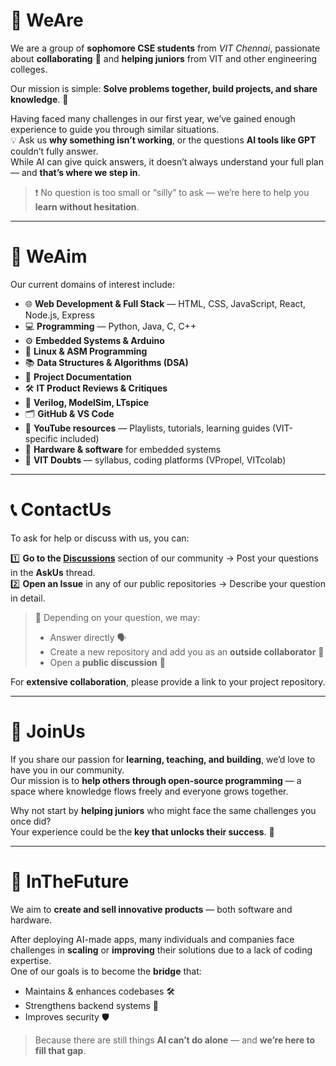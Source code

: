 # 🌟 WeAre  
We are a group of **sophomore CSE students** from *VIT Chennai*, passionate about **collaborating** 🤝 and **helping juniors** from VIT and other engineering colleges.  

Our mission is simple: **Solve problems together, build projects, and share knowledge**. 🚀  

Having faced many challenges in our first year, we’ve gained enough experience to guide you through similar situations.  
💡 Ask us **why something isn’t working**, or the questions **AI tools like GPT** couldn’t fully answer.  
While AI can give quick answers, it doesn’t always understand your full plan — and **that’s where we step in**.  

> ❗ No question is too small or “silly” to ask — we’re here to help you **learn without hesitation**.

---

# 🎯 WeAim  
Our current domains of interest include:  

- 🌐 **Web Development & Full Stack** — HTML, CSS, JavaScript, React, Node.js, Express  
- 💻 **Programming** — Python, Java, C, C++  
- ⚙ **Embedded Systems & Arduino**  
- 🐧 **Linux & ASM Programming**  
- 📚 **Data Structures & Algorithms (DSA)**  
- 📝 **Project Documentation**  
- 🛠 **IT Product Reviews & Critiques**  
- 🔬 **Verilog, ModelSim, LTspice**  
- 🗂 **GitHub & VS Code**  
- 🎥 **YouTube resources** — Playlists, tutorials, learning guides (VIT-specific included)  
- 🔧 **Hardware & software** for embedded systems  
- 🏫 **VIT Doubts** — syllabus, coding platforms (VPropel, VITcolab)  

---

# 📞 ContactUs  
To ask for help or discuss with us, you can:  

1️⃣ **Go to the [Discussions](../../discussions)** section of our community → Post your questions in the **AskUs** thread.  
2️⃣ **Open an Issue** in any of our public repositories → Describe your question in detail.  

> 💬 Depending on your question, we may:  
> - Answer directly 🗣  
> - Create a new repository and add you as an **outside collaborator** 👥  
> - Open a **public discussion** 💭  

For **extensive collaboration**, please provide a link to your project repository.  

---

# 🤝 JoinUs  
If you share our passion for **learning, teaching, and building**, we’d love to have you in our community.  
Our mission is to **help others through open-source programming** — a space where knowledge flows freely and everyone grows together.  

Why not start by **helping juniors** who might face the same challenges you once did?  
Your experience could be the **key that unlocks their success**. 🔑  

---

# 🔮 InTheFuture  
We aim to **create and sell innovative products** — both software and hardware.  

After deploying AI-made apps, many individuals and companies face challenges in **scaling** or **improving** their solutions due to a lack of coding expertise.  
One of our goals is to become the **bridge** that:  
- Maintains & enhances codebases 🛠  
- Strengthens backend systems 🔐  
- Improves security 🛡  

> Because there are still things **AI can’t do alone** — and **we’re here to fill that gap**.
